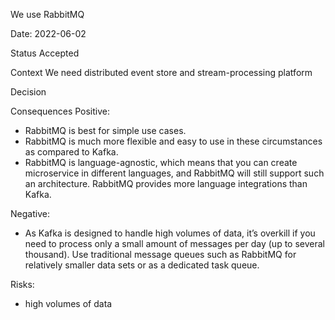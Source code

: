 We use RabbitMQ

Date: 2022-06-02

Status
Accepted

Context
We need distributed event store and stream-processing platform

Decision

Consequences
Positive:

- RabbitMQ is best for simple use cases.
- RabbitMQ is much more flexible and easy to use in these circumstances as compared to Kafka.
- RabbitMQ is language-agnostic, which means that you can create microservice in different languages, and RabbitMQ will still support such an architecture. RabbitMQ provides more language integrations than Kafka.

Negative:

- As Kafka is designed to handle high volumes of data, it’s overkill if you need to process only a small amount of messages per day (up to several thousand). Use traditional message queues such as RabbitMQ for relatively smaller data sets or as a dedicated task queue.

Risks:
- high volumes of data
